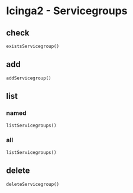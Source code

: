 # Icinga2 - Servicegroups

## check
    existsServicegroup()

## add
    addServicegroup()

## list

### named
    listServicegroups()

### all
    listServicegroups()

## delete
    deleteServicegroup()

